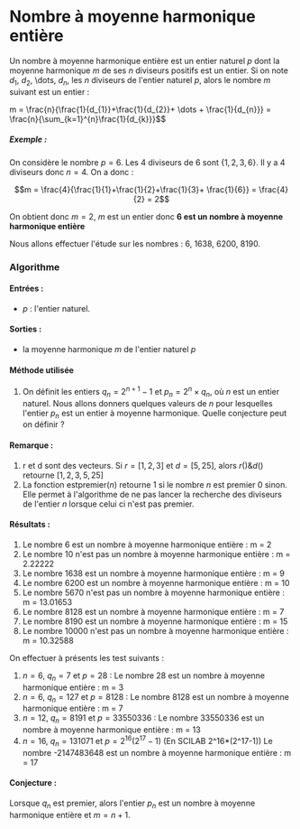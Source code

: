 # Nombre à moyenne harmonique entière

Un nombre à moyenne harmonique entière est un entier naturel $p$ dont la moyenne harmonique $m$ de ses $n$ diviseurs positifs est un entier.
Si on note $d_{1}$, $d_{2}$, \dots, $d_{n}$, les $n$ diviseurs de l'entier naturel $p$, alors le nombre $m$ suivant est un entier :

m = \frac{n}{\frac{1}{d_{1}}+\frac{1}{d_{2}}+ \dots + \frac{1}{d_{n}}} = \frac{n}{\sum_{k=1}^{n}\frac{1}{d_{k}}}$$

##### Exemple :
On considère le nombre $p=6$. Les 4 diviseurs de 6 sont $\{1,2,3,6\}$. Il y a 4 diviseurs donc $n = 4$. On a donc :

$$m = \frac{4}{\frac{1}{1}+\frac{1}{2}+\frac{1}{3}+ \frac{1}{6}} = \frac{4}{2} = 2$$

On obtient donc $m = 2$, $m$ est un entier donc **6 est un nombre à moyenne harmonique entière**

Nous allons effectuer l'étude sur les nombres : 6, 1638, 6200, 8190.

### Algorithme
#### Entrées :
  - $p$ : l'entier naturel.

#### Sorties :
  - la moyenne harmonique $m$ de l'entier naturel $p$

#### Méthode utilisée
1. On définit les entiers $q_{n} = 2^{n+1} - 1$ et $p_{n} = 2^{n}\times q_{n}$, où $n$ est un entier naturel. Nous allons donners quelques valeurs de $n$ pour lesquelles l'entier $p_{n}$ est un entier à moyenne harmonique. Quelle conjecture peut on définir ?

#### Remarque :
1. r et d sont des vecteurs. Si $r = [1,2,3]$ et $d = [5,25]$, alors $r() \& d()$ retourne $[1,2,3,5,25]$
2. La fonction estpremier($n$) retourne 1 si le nombre $n$ est premier 0 sinon. Elle permet à l'algorithme de ne pas lancer la recherche des diviseurs de l'entier $n$ lorsque celui ci n'est pas premier.

#### Résultats :

1. Le nombre 6 est un nombre à moyenne harmonique entière : m = 2
2. Le nombre 10 n'est pas un nombre à moyenne harmonique entière : m = 2.22222
3. Le nombre 1638 est un nombre à moyenne harmonique entière : m = 9
4. Le nombre 6200 est un nombre à moyenne harmonique entière : m = 10
5. Le nombre 5670 n'est pas un nombre à moyenne harmonique entière : m = 13.01653
6. Le nombre 8128 est un nombre à moyenne harmonique entière : m = 7
7. Le nombre 8190 est un nombre à moyenne harmonique entière : m = 15
8. Le nombre 10000 n'est pas un nombre à moyenne harmonique entière : m = 10.32588


On effectuer à présents les test suivants :

1. $n=6$, $q_{n} = 7$ et $p = 28$ : Le nombre 28 est un nombre à moyenne harmonique entière : m = 3
2. $n=6$, $q_{n} = 127$ et $p = 8128$ : Le nombre 8128 est un nombre à moyenne harmonique entière : m = 7
3. $n=12$, $q_{n} = 8191$ et $p = 33550336$ : Le nombre 33550336 est un nombre à moyenne harmonique entière : m = 13
4. $n=16$, $q_{n} = 131071$ et $p = 2^{16}(2^{17}-1)$ (En SCILAB 2^16*(2^17-1))
Le nombre -2147483648 est un nombre à moyenne harmonique entière : m = 17

#### Conjecture :
Lorsque $q_{n}$ est premier, alors l'entier $p_{n}$ est un nombre à moyenne harmonique entière et $m=n+1$.

